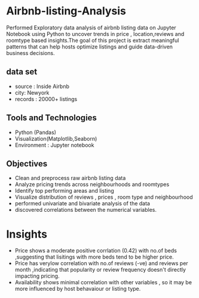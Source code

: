 # Airbnb-listing-Analysis
Performed Exploratory data analysis of airbnb listing data on Jupyter Notebook using Python to uncover trends in price , location,reviews and roomtype based insights.The goal of this project is extract meaningful patterns that can help hosts optimize listings and guide data-driven business decisions.
## data set
* source : Inside Airbnb
* city: Newyork
* records : 20000+ listings
## Tools and Technologies
* Python (Pandas)
* Visualization(Matplotlib,Seaborn)
* Environment : Jupyter notebook
## Objectives
* Clean and preprocess raw airbnb listing data
* Analyze pricing trends across neighbourhoods and roomtypes
* Identify top performing areas and listing
* Visualize distribution of reviews , prices , room type and neighbourhood
* performed univariate and bivariate analysis of the data
* discovered correlations between the numerical variables.
# Insights
* Price shows a moderate positive corrlation (0.42) with no.of beds ,suggesting that lisitings with more beds tend to be higher price.
* Price  has verylow correlation with no.of reviews (-ve) and reviews per month ,indicating that popularity or review frequency doesn't directly impacting pricing.
* Availability shows minimal correlation with other variables , so it may be more influenced by host behavaiour or listing type.
